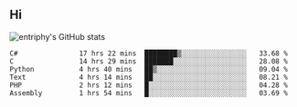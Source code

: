 ## Hi
![entriphy's GitHub stats](https://github-readme-stats.vercel.app/api?username=entriphy&show_icons=true&title_color=2196F3&bg_color=212121&text_color=FAFAFA&hide_border=true)
<!--START_SECTION:waka-->

```text
C#               17 hrs 22 mins  ████████▒░░░░░░░░░░░░░░░░   33.68 %
C                14 hrs 29 mins  ███████░░░░░░░░░░░░░░░░░░   28.08 %
Python           4 hrs 40 mins   ██▒░░░░░░░░░░░░░░░░░░░░░░   09.04 %
Text             4 hrs 14 mins   ██░░░░░░░░░░░░░░░░░░░░░░░   08.21 %
PHP              2 hrs 12 mins   █░░░░░░░░░░░░░░░░░░░░░░░░   04.28 %
Assembly         1 hrs 54 mins   █░░░░░░░░░░░░░░░░░░░░░░░░   03.69 %
```

<!--END_SECTION:waka-->

